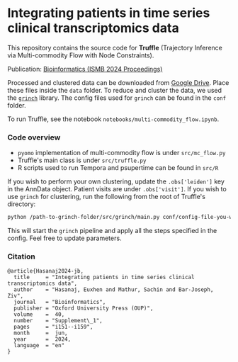 # Integrating patients in time series clinical transcriptomics data

This repository contains the source code for **Truffle** (Trajectory
Inference via Multi-commodity Flow with Node Constraints).

Publication: [Bioinformatics (ISMB 2024 Proceedings)](https://academic.oup.com/bioinformatics/article/40/Supplement_1/i151/7700864?login=true)

Processed and clustered data can be downloaded from [Google
Drive](https://drive.google.com/drive/folders/1WteYg1AXpsx_T7hfr5HKeCqQ23dCW88i?usp=share_link).
Place these files inside the `data` folder. To reduce and cluster the data,
we used the [`grinch`](https://github.com/euxhenh/grinch) library. The
config files used for `grinch` can be found in the `conf` folder.

To run Truffle, see the notebook `notebooks/multi-commodity_flow.ipynb`.

### Code overview

- `pyomo` implementation of multi-commodity flow is under `src/mc_flow.py`
- Truffle's main class is under `src/truffle.py`
- R scripts used to run Tempora and psupertime can be found in `src/R`


If you wish to perform your own clustering, update the `.obs['leiden']` key
in the AnnData object. Patient visits are under `.obs['visit']`. If you
wish to use `grinch` for clustering, run the following from the root of
Truffle's directory:

```bash
python /path-to-grinch-folder/src/grinch/main.py conf/config-file-you-wish-to-use.yaml
```

This will start the `grinch` pipeline and apply all the steps specified in
the config. Feel free to update parameters.

### Citation

```
@article{Hasanaj2024-jb,
  title     = "Integrating patients in time series clinical transcriptomics data",
  author    = "Hasanaj, Euxhen and Mathur, Sachin and Bar-Joseph, Ziv",
  journal   = "Bioinformatics",
  publisher = "Oxford University Press (OUP)",
  volume    =  40,
  number    = "Supplement\_1",
  pages     = "i151--i159",
  month     =  jun,
  year      =  2024,
  language  = "en"
}
```
